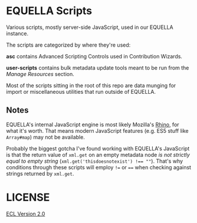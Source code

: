# EQUELLA Scripts

Various scripts, mostly server-side JavaScript, used in our EQUELLA instance.

The scripts are categorized by where they're used:

**asc** contains Advanced Scripting Controls used in Contribution Wizards.

**user-scripts** contains bulk metadata update tools meant to be run from the _Manage Resources_ section.

Most of the scripts sitting in the root of this repo are data munging for import or miscellaneous utilities that run outside of EQUELLA.

## Notes

EQUELLA's internal JavaScript engine is most likely Mozilla's [Rhino](https://developer.mozilla.org/en-US/docs/Mozilla/Projects/Rhino), for what it's worth. That means modern JavaScript features (e.g. ES5 stuff like `Array#map`) may not be available.

Probably the biggest gotcha I've found working with EQUELLA's JavaScript is that the return value of `xml.get` on an empty metadata node _is not strictly equal to empty string_ (`xml.get('thisdoesnotexist') !== ""`). That's why conditions through these scripts will employ `!=` or `==` when checking against strings returned by `xml.get`.

# LICENSE

[ECL Version 2.0](https://opensource.org/licenses/ECL-2.0)
